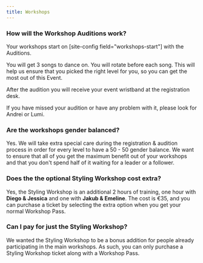```yaml
---
title: Workshops
---
```


### How will the Workshop Auditions work?

Your workshops start on [site-config field="workshops-start"] with the Auditions.

You will get 3 songs to dance on. You will rotate before each song. This will help us ensure that you picked the right level for you, so you can get the most out of this Event. 

After the audition you will receive your event wristband at the registration desk.

If you have missed your audition or have any problem with it, please look for Andrei or Lumi.

### Are the workshops gender balanced?
Yes. We will take extra special care during the registration &amp; audition process in order for every level to have a 50 - 50 gender balance. We want to ensure that all of you get the maximum benefit out of your workshops and that you don't spend half of it waiting for a leader or a follower.

### Does the the optional Styling Workshop cost extra?

Yes, the Styling Workshop is an additional 2 hours of training, one hour with **Diego &amp; Jessica** and one with **Jakub &amp; Emeline**. The cost is &euro;35, and you can purchase a ticket by selecting the extra option when you get your normal Workshop Pass.

### Can I pay for just the Styling Workshop?

We wanted the Styling Workshop to be a bonus addition for people already participating in the main workshops. As such, you can only purchase a Styling Workshop ticket along with a Workshop Pass. 
